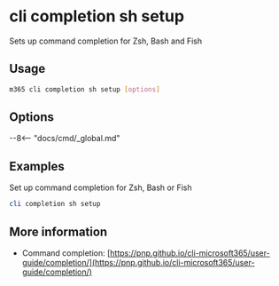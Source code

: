 # cli completion sh setup

Sets up command completion for Zsh, Bash and Fish

## Usage

```sh
m365 cli completion sh setup [options]
```

## Options

--8<-- "docs/cmd/_global.md"

## Examples

Set up command completion for Zsh, Bash or Fish

```powershell
cli completion sh setup
```

## More information

- Command completion: [https://pnp.github.io/cli-microsoft365/user-guide/completion/](https://pnp.github.io/cli-microsoft365/user-guide/completion/)
